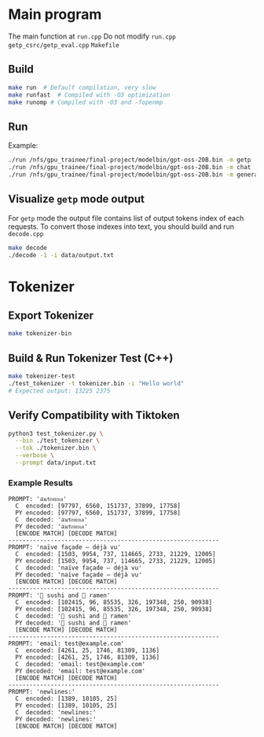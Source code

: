 # Main program

The main function at `run.cpp`
Do not modify `run.cpp` `getp_csrc/getp_eval.cpp` `Makefile`

## Build

```bash
make run  # Default compilation, very slow
make runfast  # Compiled with -O3 optimization
make runomp # Compiled with -O3 and -fopenmp
```

## Run

Example:

```bash
./run /nfs/gpu_trainee/final-project/modelbin/gpt-oss-20B.bin -m getp -i data/input.txt -o data/output.txt
./run /nfs/gpu_trainee/final-project/modelbin/gpt-oss-20B.bin -m chat
./run /nfs/gpu_trainee/final-project/modelbin/gpt-oss-20B.bin -m generate -i "1+1="
```

## Visualize `getp` mode output

For `getp` mode the output file contains list of output tokens index of each requests. To convert those indexes into text, you should build and run `decode.cpp`

```bash
make decode
./decode -1 -i data/output.txt
```

# Tokenizer

## Export Tokenizer

```bash
make tokenizer-bin
```

## Build & Run Tokenizer Test (C++)

```bash
make tokenizer-test
./test_tokenizer -t tokenizer.bin -i "Hello world"
# Expected output: 13225 2375
```

## Verify Compatibility with Tiktoken

```bash
python3 test_tokenizer.py \
  --bin ./test_tokenizer \
  --tok ./tokenizer.bin \
  --verbose \
  --prompt data/input.txt
```

### Example Results

```
PROMPT: 'ฉันรักทะเล'
  C  encoded: [97797, 6560, 151737, 37899, 17758]
  PY encoded: [97797, 6560, 151737, 37899, 17758]
  C  decoded: 'ฉันรักทะเล'
  PY decoded: 'ฉันรักทะเล'
  [ENCODE MATCH] [DECODE MATCH]
------------------------------------------------------------
PROMPT: 'naïve façade — déjà vu'
  C  encoded: [1503, 9954, 737, 114665, 2733, 21229, 12005]
  PY encoded: [1503, 9954, 737, 114665, 2733, 21229, 12005]
  C  decoded: 'naïve façade — déjà vu'
  PY decoded: 'naïve façade — déjà vu'
  [ENCODE MATCH] [DECODE MATCH]
------------------------------------------------------------
PROMPT: '🍣 sushi and 🍜 ramen'
  C  encoded: [102415, 96, 85535, 326, 197348, 250, 90938]
  PY encoded: [102415, 96, 85535, 326, 197348, 250, 90938]
  C  decoded: '🍣 sushi and 🍜 ramen'
  PY decoded: '🍣 sushi and 🍜 ramen'
  [ENCODE MATCH] [DECODE MATCH]
------------------------------------------------------------
PROMPT: 'email: test@example.com'
  C  encoded: [4261, 25, 1746, 81309, 1136]
  PY encoded: [4261, 25, 1746, 81309, 1136]
  C  decoded: 'email: test@example.com'
  PY decoded: 'email: test@example.com'
  [ENCODE MATCH] [DECODE MATCH]
------------------------------------------------------------
PROMPT: 'newlines:'
  C  encoded: [1389, 10105, 25]
  PY encoded: [1389, 10105, 25]
  C  decoded: 'newlines:'
  PY decoded: 'newlines:'
  [ENCODE MATCH] [DECODE MATCH]
```

